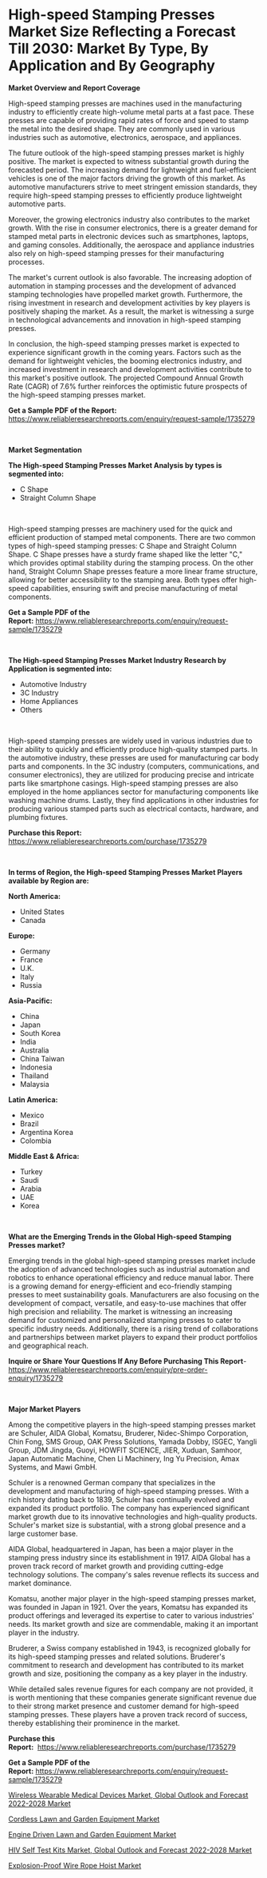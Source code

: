 <p><h1>High-speed Stamping Presses Market Size Reflecting a Forecast Till 2030: Market By Type, By Application and By Geography</h1></p><p><strong>Market Overview and Report Coverage</strong></p>
<p><p>High-speed stamping presses are machines used in the manufacturing industry to efficiently create high-volume metal parts at a fast pace. These presses are capable of providing rapid rates of force and speed to stamp the metal into the desired shape. They are commonly used in various industries such as automotive, electronics, aerospace, and appliances.</p><p>The future outlook of the high-speed stamping presses market is highly positive. The market is expected to witness substantial growth during the forecasted period. The increasing demand for lightweight and fuel-efficient vehicles is one of the major factors driving the growth of this market. As automotive manufacturers strive to meet stringent emission standards, they require high-speed stamping presses to efficiently produce lightweight automotive parts.</p><p>Moreover, the growing electronics industry also contributes to the market growth. With the rise in consumer electronics, there is a greater demand for stamped metal parts in electronic devices such as smartphones, laptops, and gaming consoles. Additionally, the aerospace and appliance industries also rely on high-speed stamping presses for their manufacturing processes.</p><p>The market's current outlook is also favorable. The increasing adoption of automation in stamping processes and the development of advanced stamping technologies have propelled market growth. Furthermore, the rising investment in research and development activities by key players is positively shaping the market. As a result, the market is witnessing a surge in technological advancements and innovation in high-speed stamping presses.</p><p>In conclusion, the high-speed stamping presses market is expected to experience significant growth in the coming years. Factors such as the demand for lightweight vehicles, the booming electronics industry, and increased investment in research and development activities contribute to this market's positive outlook. The projected Compound Annual Growth Rate (CAGR) of 7.6% further reinforces the optimistic future prospects of the high-speed stamping presses market.</p></p>
<p><strong>Get a Sample PDF of the Report:</strong> <a href="https://www.reliableresearchreports.com/enquiry/request-sample/1735279">https://www.reliableresearchreports.com/enquiry/request-sample/1735279</a></p>
<p>&nbsp;</p>
<p><strong>Market Segmentation</strong></p>
<p><strong>The High-speed Stamping Presses Market Analysis by types is segmented into:</strong></p>
<p><ul><li>C Shape</li><li>Straight Column Shape</li></ul></p>
<p>&nbsp;</p>
<p><p>High-speed stamping presses are machinery used for the quick and efficient production of stamped metal components. There are two common types of high-speed stamping presses: C Shape and Straight Column Shape. C Shape presses have a sturdy frame shaped like the letter "C," which provides optimal stability during the stamping process. On the other hand, Straight Column Shape presses feature a more linear frame structure, allowing for better accessibility to the stamping area. Both types offer high-speed capabilities, ensuring swift and precise manufacturing of metal components.</p></p>
<p><strong>Get a Sample PDF of the Report:</strong>&nbsp;<a href="https://www.reliableresearchreports.com/enquiry/request-sample/1735279">https://www.reliableresearchreports.com/enquiry/request-sample/1735279</a></p>
<p>&nbsp;</p>
<p><strong>The High-speed Stamping Presses Market Industry Research by Application is segmented into:</strong></p>
<p><ul><li>Automotive Industry</li><li>3C Industry</li><li>Home Appliances</li><li>Others</li></ul></p>
<p>&nbsp;</p>
<p><p>High-speed stamping presses are widely used in various industries due to their ability to quickly and efficiently produce high-quality stamped parts. In the automotive industry, these presses are used for manufacturing car body parts and components. In the 3C industry (computers, communications, and consumer electronics), they are utilized for producing precise and intricate parts like smartphone casings. High-speed stamping presses are also employed in the home appliances sector for manufacturing components like washing machine drums. Lastly, they find applications in other industries for producing various stamped parts such as electrical contacts, hardware, and plumbing fixtures.</p></p>
<p><strong>Purchase this Report:</strong>&nbsp; <a href="https://www.reliableresearchreports.com/purchase/1735279">https://www.reliableresearchreports.com/purchase/1735279</a></p>
<p>&nbsp;</p>
<p><strong>In terms of Region, the High-speed Stamping Presses Market Players available by Region are:</strong></p>
<p>
    <p> <strong> North America: </strong>
        <ul>
            <li>United States</li>
            <li>Canada</li>
        </ul>
        </p> 
    <p> <strong> Europe: </strong>
        <ul>
            <li>Germany</li>
            <li>France</li>
            <li>U.K.</li>
            <li>Italy</li>
            <li>Russia</li>
        </ul>
        </p> 
    <p> <strong> Asia-Pacific: </strong>
        <ul>
            <li>China</li>
            <li>Japan</li>
            <li>South Korea</li>
            <li>India</li>
            <li>Australia</li>
            <li>China Taiwan</li>
            <li>Indonesia</li>
            <li>Thailand</li>
            <li>Malaysia</li>
        </ul>
        </p> 
    <p> <strong> Latin America: </strong>
        <ul>
            <li>Mexico</li>
            <li>Brazil</li>
            <li>Argentina Korea</li>
            <li>Colombia</li>
        </ul>
        </p> 
    <p> <strong> Middle East & Africa: </strong>
        <ul>
            <li>Turkey</li>
            <li>Saudi</li>
            <li>Arabia</li>
            <li>UAE</li>
            <li>Korea</li>
        </ul>
    </p>
    </p>
<p>&nbsp;</p>
<p><strong>What are the Emerging Trends in the Global High-speed Stamping Presses market?</strong></p>
<p><p>Emerging trends in the global high-speed stamping presses market include the adoption of advanced technologies such as industrial automation and robotics to enhance operational efficiency and reduce manual labor. There is a growing demand for energy-efficient and eco-friendly stamping presses to meet sustainability goals. Manufacturers are also focusing on the development of compact, versatile, and easy-to-use machines that offer high precision and reliability. The market is witnessing an increasing demand for customized and personalized stamping presses to cater to specific industry needs. Additionally, there is a rising trend of collaborations and partnerships between market players to expand their product portfolios and geographical reach.</p></p>
<p><strong>Inquire or Share Your Questions If Any Before Purchasing This Report</strong>- <a href="https://www.reliableresearchreports.com/enquiry/pre-order-enquiry/1735279">https://www.reliableresearchreports.com/enquiry/pre-order-enquiry/1735279</a></p>
<p>&nbsp;</p>
<p><strong>Major Market Players</strong></p>
<p><p>Among the competitive players in the high-speed stamping presses market are Schuler, AIDA Global, Komatsu, Bruderer, Nidec-Shimpo Corporation, Chin Fong, SMS Group, OAK Press Solutions, Yamada Dobby, ISGEC, Yangli Group, JDM Jingda, Guoyi, HOWFIT SCIENCE, JIER, Xuduan, Samhoor, Japan Automatic Machine, Chen Li Machinery, Ing Yu Precision, Amax Systems, and Mawi GmbH.</p><p>Schuler is a renowned German company that specializes in the development and manufacturing of high-speed stamping presses. With a rich history dating back to 1839, Schuler has continually evolved and expanded its product portfolio. The company has experienced significant market growth due to its innovative technologies and high-quality products. Schuler's market size is substantial, with a strong global presence and a large customer base.</p><p>AIDA Global, headquartered in Japan, has been a major player in the stamping press industry since its establishment in 1917. AIDA Global has a proven track record of market growth and providing cutting-edge technology solutions. The company's sales revenue reflects its success and market dominance.</p><p>Komatsu, another major player in the high-speed stamping presses market, was founded in Japan in 1921. Over the years, Komatsu has expanded its product offerings and leveraged its expertise to cater to various industries' needs. Its market growth and size are commendable, making it an important player in the industry.</p><p>Bruderer, a Swiss company established in 1943, is recognized globally for its high-speed stamping presses and related solutions. Bruderer's commitment to research and development has contributed to its market growth and size, positioning the company as a key player in the industry.</p><p>While detailed sales revenue figures for each company are not provided, it is worth mentioning that these companies generate significant revenue due to their strong market presence and customer demand for high-speed stamping presses. These players have a proven track record of success, thereby establishing their prominence in the market.</p></p>
<p><strong>Purchase this Report:</strong>&nbsp;&nbsp;<a href="https://www.reliableresearchreports.com/purchase/1735279">https://www.reliableresearchreports.com/purchase/1735279</a></p>
<p></p>
<p><strong>Get a Sample PDF of the Report:</strong>&nbsp;<a href="https://www.reliableresearchreports.com/enquiry/request-sample/1735279">https://www.reliableresearchreports.com/enquiry/request-sample/1735279</a></p>
<p><p><a href="https://medium.com/@smriti.reportprime/wireless-wearable-medical-devices-market-global-outlook-and-forecast-2022-2028-market-trends-and-2a883eb50ba0">Wireless Wearable Medical Devices Market, Global Outlook and Forecast 2022-2028 Market</a></p><p><a href="https://www.linkedin.com/pulse/decoding-cordless-lawn-garden-equipment-market-deep-dive/">Cordless Lawn and Garden Equipment Market</a></p><p><a href="https://www.linkedin.com/pulse/engine-driven-lawn-garden-equipment-market-size-share-amp/">Engine Driven Lawn and Garden Equipment Market</a></p><p><a href="https://medium.com/@chiragreportprime4/hiv-self-test-kits-market-global-outlook-and-forecast-2022-2028-market-share-evolution-and-market-38b0daf7af85">HIV Self Test Kits Market, Global Outlook and Forecast 2022-2028 Market</a></p><p><a href="https://www.linkedin.com/pulse/explosion-proof-wire-rope-hoist-market-insights-players/">Explosion-Proof Wire Rope Hoist Market</a></p></p>